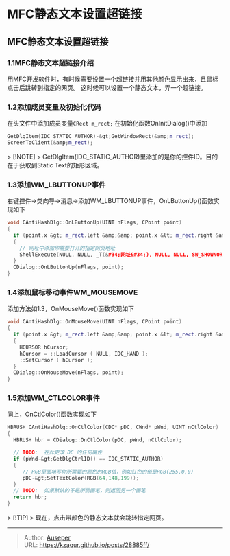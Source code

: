 # MFC静态文本设置超链接


## MFC静态文本设置超链接

### 1.1MFC静态文本超链接介绍
用MFC开发软件时，有时候需要设置一个超链接并用其他颜色显示出来，且鼠标点击后跳转到指定的网页。
这时候可以设置一个静态文本，弄一个超链接。

### 1.2添加成员变量及初始化代码
在头文件中添加成员变量`CRect m_rect;`
在初始化函数OnInitDialog()中添加
```cpp
GetDlgItem(IDC_STATIC_AUTHOR)-&gt;GetWindowRect(&amp;m_rect);
ScreenToClient(&amp;m_rect);
```
&gt; [!NOTE]
&gt; GetDlgItem(IDC_STATIC_AUTHOR)里添加的是你的控件ID。目的在于获取到Static Text的矩形区域。

### 1.3添加WM_LBUTTONUP事件
右键控件-&gt;类向导-&gt;消息-&gt;添加WM_LBUTTONUP事件，OnLButtonUp()函数实现如下
```cpp
void CAntiHashDlg::OnLButtonUp(UINT nFlags, CPoint point)
{
  if (point.x &gt; m_rect.left &amp;&amp; point.x &lt; m_rect.right &amp;&amp; point.y &lt; m_rect.bottom &amp;&amp; point.y &gt; m_rect.top)
  {
    // 网址中添加你需要打开的指定网页地址
    ShellExecute(NULL, NULL, _T(&#34;网址&#34;), NULL, NULL, SW_SHOWNORMAL);
  }
  CDialog::OnLButtonUp(nFlags, point);
}
```
### 1.4添加鼠标移动事件WM_MOUSEMOVE
添加方法如1.3，OnMouseMove()函数实现如下
```cpp
void CAntiHashDlg::OnMouseMove(UINT nFlags, CPoint point)
{
  if (point.x &gt; m_rect.left &amp;&amp; point.x &lt; m_rect.right &amp;&amp; point.y &lt; m_rect.bottom &amp;&amp; point.y &gt; m_rect.top)
  {
    HCURSOR hCursor;
    hCursor = ::LoadCursor ( NULL, IDC_HAND );
    ::SetCursor ( hCursor );
  }
  CDialog::OnMouseMove(nFlags, point);
}
```
### 1.5添加WM_CTLCOLOR事件
同上，OnCtlColor()函数实现如下
```cpp
HBRUSH CAntiHashDlg::OnCtlColor(CDC* pDC, CWnd* pWnd, UINT nCtlColor)
{
  HBRUSH hbr = CDialog::OnCtlColor(pDC, pWnd, nCtlColor);

  // TODO:  在此更改 DC 的任何属性
  if (pWnd-&gt;GetDlgCtrlID() == IDC_STATIC_AUTHOR)
  {
     // RGB里面填写你所需要的颜色的RGB值，例如红色的值是RGB(255,0,0)
     pDC-&gt;SetTextColor(RGB(64,148,199));
  }
  // TODO:  如果默认的不是所需画笔，则返回另一个画笔
  return hbr;
}
```
&gt; [!TIP]
&gt; 现在，点击带颜色的静态文本就会跳转指定网页。


---

> Author: [Auseper](https://github.com/KZaqur)  
> URL: https://kzaqur.github.io/posts/28885ff/  

